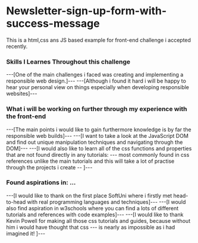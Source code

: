 # Newsletter-sign-up-form-with-success-message
This is a html,css ans JS based example for front-end challenge i accepted recently.

### Skills I Learnes Throughout this challenge ###
---[One of the main challenges i faced was creating and implementing a responsible web design.]---
---[Although i found it hard i will be happy to hear your personal view on things especially when developing responsible websites]---

### What i will be working on further through my experience with the front-end ###
---[The main points i would like to gain furthermore knowledge is by far the responsible web builds]---
---[I want to take a look at the JavaScript DOM and find out unique manipulation techniques and navigating through the DOM]---
---[I would also like to learn all of the css functions and properties that are not found directly in any tutorials:
--- most commonly found in css references unlike the main tutorials and this will take a lot of practise through the projects i create --
]---

### Found aspirations in: ... ###
---[I would like to thank on the first place SoftUni where i firstly met head-to-head with real programming languages and techniques]---
---[I would also find aspiration in w3schools where you can find a lots of different tutorials and references with code examples]---
---[I would like to thank Kevin Powell for making all those css tutorials and guides, because without him i would have thought that css
--- is nearly as impossible as i had imagined it!
]---
